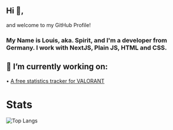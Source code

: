 ## Hi 👋,

and welcome to my GitHub Profile!

### My Name is Louis, aka. Spirit, and I'm a developer from Germany. I work with NextJS, Plain JS, HTML and CSS.
## 🔭 I’m currently working on:

  • [A free statistics tracker for VALORANT](https://valtracker.gg/)
  
# Stats
  
![Top Langs](https://github-readme-stats.vercel.app/api/top-langs/?username=SpiritLetsPlays&layout=compact)
